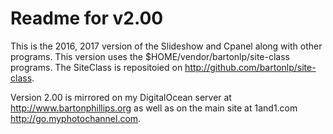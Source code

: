 # Readme for v2.00
This is the 2016, 2017 version of the Slideshow and Cpanel along with other programs. This version uses the $HOME/vendor/bartonlp/site-class programs. The SiteClass is repositoied on http://github.com/bartonlp/site-class.

Version 2.00 is mirrored on my DigitalOcean server at http://www.bartonphillips.org as well as on the main site at 1and1.com http://go.myphotochannel.com.
